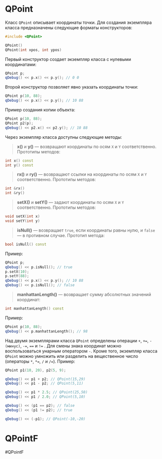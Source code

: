 # QPoint
Класс `QPoint` описывает координаты точки. Для создания экземпляра класса предназначены следующие форматы конструкторов:

```c++
#include <QPoint>

QPoint()
QPoint(int xpos, int ypos)
```

Первый конструктор создает экземпляр класса с нулевыми координатами:

```c++
QPoint p;
qDebug() << p.x() << p.y(); // 0 0
```

Второй конструктор позволяет явно указать координаты точки:

```c++
QPoint p(10, 88);
qDebug() << p.x() << p.y(); // 10 88
```

Пример создания копии объекта:

```c++
QPoint p(10, 88);
QPoint p2(p);
qDebug() << p2.x() << p2.y(); // 10 88
```

Через экземпляр класса доступны следующие методы:

> **x()** и **y()** — возвращают координаты по осям `X` и `Y` соответственно. Прототипы методов:
```c++
int x() const
int y() const
```

> **rx()** и **ry()** — возвращают ссылки на координаты по осям `X` и `Y` соответственно. Прототипы методов:
```c++
int &rx()
int &ry()
```

> **setX()** и **setY()** — задают координаты по осям `X` и `Y` соответственно. Прототипы методов:
```c++
void setX(int x)
void setY(int y)
```

> **isNull()** — возвращает `true`, если координаты равны нулю, и `false` — в противном случае. Прототип метода:
```c++
bool isNull() const
```
Пример:
```c++
QPoint p;
qDebug() << p.isNull(); // true
p.setX(10);
p.setY(88);
qDebug() << p.x() << p.y(); // 10 88
qDebug() << p.isNull(); // false
```

> **manhattanLength()** — возвращает сумму абсолютных значений координат:
```c++
int manhattanLength() const
```
Пример:
```c++
QPoint p(10, 88);
qDebug() << p.manhattanLength(); // 98
```

Над двумя экземплярами класса `QPoint` определены операции `+`, `+=`, `- (минус)`, `-=`, `==` и `!=` . Для смены знака координат можно воспользоваться унарным оператором `-`. Кроме того, экземпляр класса `QPoint` можно умножить или разделить на вещественное число (операторы `*`, `*=`, `/` и `/=`). Пример:

```c++
QPoint p1(10, 20), p2(5, 9);

qDebug() << p1 + p2; // QPoint(15,29)
qDebug() << p1 - p2; // QPoint(5,11)

qDebug() << p1 * 2.5; // QPoint(25,50)
qDebug() << p1 / 2.0; // QPoint(5,10)

qDebug() << (p1 == p2); // false
qDebug() << (p1 != p2); // true

qDebug() << (-p1); // QPoint(-10,-20)
```

# QPointF

#QPointF













